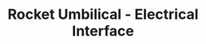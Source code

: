 ---
layout: default
modal-id: 4
img: UmbilicalInterface.jpg
alt: image-alt
project-date: Summer 2020 
category: Rocketry
title: Rocket Umbilical - Electrical Interface
objective: To create an electrical interface for charging batteries and communicating with electronics while they are inside the rocket.
details: Mill-Max pogo pins were used for carrying the high current for battery charging. In addition, Bourn's spring-loaded connectors were used for communicating with the electronics. These connectors were fitted onto a PCB and put into a 3D-printed enclosure. The two sides are held together by magnets so that the umbilical can be easily detached manually or by the rocket.
results: A prototype and functional testing has been completed. It has not been fitted into a rocket yet because charging batteries on the launch pad has been deprioritized until the club starts to get ready to fly its liquid rocket engine.
---
